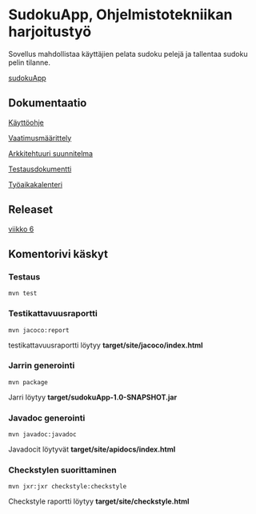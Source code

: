 # SudokuApp, Ohjelmistotekniikan harjoitustyö

Sovellus mahdollistaa käyttäjien pelata sudoku pelejä ja tallentaa sudoku pelin tilanne.

[sudokuApp](https://github.com/HegePI/ot-harjoitustyo/tree/master/sudokuapp)

## Dokumentaatio

[Käyttöohje](https://github.com/HegePI/ot-harjoitustyo/blob/master/dokumentaatio/kaytto_ohje.md)

[Vaatimusmäärittely](https://github.com/HegePI/ot-harjoitustyo/blob/master/dokumentaatio/vaatimusmaarittely.md)

[Arkkitehtuuri suunnitelma](https://github.com/HegePI/ot-harjoitustyo/blob/master/dokumentaatio/arkkitehtuuri.md)

[Testausdokumentti](https://github.com/HegePI/ot-harjoitustyo/blob/master/dokumentaatio/testausdokumentti.md)

[Työaikakalenteri](https://github.com/HegePI/ot-harjoitustyo/blob/master/dokumentaatio/tyoaikakalenteri.md)

## Releaset

[viikko 6](https://github.com/HegePI/ot-harjoitustyo/releases)

## Komentorivi käskyt

### Testaus
`mvn test`

### Testikattavuusraportti
`mvn jacoco:report`

testikattavuusraportti löytyy **target/site/jacoco/index.html**

### Jarrin generointi
`mvn package`

Jarri löytyy **target/sudokuApp-1.0-SNAPSHOT.jar**

### Javadoc generointi
`mvn javadoc:javadoc`

Javadocit löytyvät **target/site/apidocs/index.html**

### Checkstylen suorittaminen
`mvn jxr:jxr checkstyle:checkstyle`

Checkstyle raportti löytyy **target/site/checkstyle.html**




